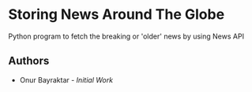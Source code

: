 # Storing News Around The Globe
Python program to fetch the breaking or 'older' news by using News API

## Authors
 - Onur Bayraktar - *Initial Work*
